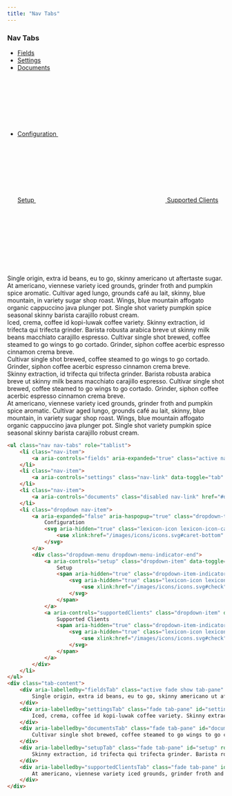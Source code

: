 ```yaml
---
title: "Nav Tabs"
---
```


<article id="nav-tabs">

### Nav Tabs

<ul class="nav nav-tabs" role="tablist">
	<li class="nav-item">
		<a aria-controls="fields" aria-expanded="true" class="active nav-link" data-toggle="tab" href="#fields" id="fieldsTab" role="tab">Fields</a>
	</li>
	<li class="nav-item">
		<a aria-controls="settings" class="nav-link" data-toggle="tab" href="#settings" id="settingsTab" role="tab">Settings</a>
	</li>
	<li class="nav-item">
		<a aria-controls="documents" class="disabled nav-link" href="#documents" id="documentsTab" role="tab">Documents</a>
	</li>
	<li class="dropdown nav-item">
		<a aria-expanded="false" aria-haspopup="true" class="dropdown-toggle nav-link" data-toggle="dropdown" href="#1" role="button">
			Configuration
			<svg aria-hidden="true" class="lexicon-icon lexicon-icon-caret-bottom">
				<use xlink:href="/images/icons/icons.svg#caret-bottom" />
			</svg>
		</a>
		<div class="dropdown-menu dropdown-menu-indicator-end">
			<a aria-controls="setup" class="dropdown-item" data-toggle="tab" href="#setup" id="setupTab" role="tab">
				Setup
				<span aria-hidden="true" class="dropdown-item-indicator">
					<svg aria-hidden="true" class="lexicon-icon lexicon-icon-check">
						<use xlink:href="/images/icons/icons.svg#check" />
					</svg>
				</span>
			</a>
			<a aria-controls="supportedClients" class="dropdown-item" data-toggle="tab" href="#supportedClients" id="supportedClientsTab" role="tab">
				Supported Clients
				<span aria-hidden="true" class="dropdown-item-indicator">
					<svg aria-hidden="true" class="lexicon-icon lexicon-icon-check">
						<use xlink:href="/images/icons/icons.svg#check" />
					</svg>
				</span>
			</a>
		</div>
	</li>
</ul>
<div class="tab-content">
	<div aria-labelledby="fieldsTab" class="active fade show tab-pane" id="fields" role="tabpanel">
		Single origin, extra id beans, eu to go, skinny americano ut aftertaste sugar. At americano, viennese variety iced grounds, grinder froth and pumpkin spice aromatic. Cultivar aged lungo, grounds café au lait, skinny, blue mountain, in variety sugar shop roast. Wings, blue mountain affogato organic cappuccino java plunger pot. Single shot variety pumpkin spice seasonal skinny barista carajillo robust cream.
	</div>
	<div aria-labelledby="settingsTab" class="fade tab-pane" id="settings" role="tabpanel">
		Iced, crema, coffee id kopi-luwak coffee variety. Skinny extraction, id trifecta qui trifecta grinder. Barista robusta arabica breve ut skinny milk beans macchiato carajillo espresso. Cultivar single shot brewed, coffee steamed to go wings to go cortado. Grinder, siphon coffee acerbic espresso cinnamon crema breve.
	</div>
	<div aria-labelledby="documentsTab" class="fade tab-pane" id="documents" role="tabpanel">
		Cultivar single shot brewed, coffee steamed to go wings to go cortado. Grinder, siphon coffee acerbic espresso cinnamon crema breve.
	</div>
	<div aria-labelledby="setupTab" class="fade tab-pane" id="setup" role="tabpanel">
		Skinny extraction, id trifecta qui trifecta grinder. Barista robusta arabica breve ut skinny milk beans macchiato carajillo espresso. Cultivar single shot brewed, coffee steamed to go wings to go cortado. Grinder, siphon coffee acerbic espresso cinnamon crema breve.
	</div>
	<div aria-labelledby="supportedClientsTab" class="fade tab-pane" id="supportedClients" role="tabpanel">
		At americano, viennese variety iced grounds, grinder froth and pumpkin spice aromatic. Cultivar aged lungo, grounds café au lait, skinny, blue mountain, in variety sugar shop roast. Wings, blue mountain affogato organic cappuccino java plunger pot. Single shot variety pumpkin spice seasonal skinny barista carajillo robust cream.
	</div>
</div>

```html
<ul class="nav nav-tabs" role="tablist">
	<li class="nav-item">
		<a aria-controls="fields" aria-expanded="true" class="active nav-link" data-toggle="tab" href="#fields" id="fieldsTab" role="tab">Fields</a>
	</li>
	<li class="nav-item">
		<a aria-controls="settings" class="nav-link" data-toggle="tab" href="#settings" id="settingsTab" role="tab">Settings</a>
	</li>
	<li class="nav-item">
		<a aria-controls="documents" class="disabled nav-link" href="#documents" id="documentsTab" role="tab">Documents</a>
	</li>
	<li class="dropdown nav-item">
		<a aria-expanded="false" aria-haspopup="true" class="dropdown-toggle nav-link" data-toggle="dropdown" href="#1" role="button">
			Configuration
			<svg aria-hidden="true" class="lexicon-icon lexicon-icon-caret-bottom">
				<use xlink:href="/images/icons/icons.svg#caret-bottom" />
			</svg>
		</a>
		<div class="dropdown-menu dropdown-menu-indicator-end">
			<a aria-controls="setup" class="dropdown-item" data-toggle="tab" href="#setup" id="setupTab" role="tab">
				Setup
				<span aria-hidden="true" class="dropdown-item-indicator">
					<svg aria-hidden="true" class="lexicon-icon lexicon-icon-check">
						<use xlink:href="/images/icons/icons.svg#check" />
					</svg>
				</span>
			</a>
			<a aria-controls="supportedClients" class="dropdown-item" data-toggle="tab" href="#supportedClients" id="supportedClientsTab" role="tab">
				Supported Clients
				<span aria-hidden="true" class="dropdown-item-indicator">
					<svg aria-hidden="true" class="lexicon-icon lexicon-icon-check">
						<use xlink:href="/images/icons/icons.svg#check" />
					</svg>
				</span>
			</a>
		</div>
	</li>
</ul>
<div class="tab-content">
	<div aria-labelledby="fieldsTab" class="active fade show tab-pane" id="fields" role="tabpanel">
		Single origin, extra id beans, eu to go, skinny americano ut aftertaste sugar. At americano, viennese variety iced grounds, grinder froth and pumpkin spice aromatic. Cultivar aged lungo, grounds café au lait, skinny, blue mountain, in variety sugar shop roast. Wings, blue mountain affogato organic cappuccino java plunger pot. Single shot variety pumpkin spice seasonal skinny barista carajillo robust cream.
	</div>
	<div aria-labelledby="settingsTab" class="fade tab-pane" id="settings" role="tabpanel">
		Iced, crema, coffee id kopi-luwak coffee variety. Skinny extraction, id trifecta qui trifecta grinder. Barista robusta arabica breve ut skinny milk beans macchiato carajillo espresso. Cultivar single shot brewed, coffee steamed to go wings to go cortado. Grinder, siphon coffee acerbic espresso cinnamon crema breve.
	</div>
	<div aria-labelledby="documentsTab" class="fade tab-pane" id="documents" role="tabpanel">
		Cultivar single shot brewed, coffee steamed to go wings to go cortado. Grinder, siphon coffee acerbic espresso cinnamon crema breve.
	</div>
	<div aria-labelledby="setupTab" class="fade tab-pane" id="setup" role="tabpanel">
		Skinny extraction, id trifecta qui trifecta grinder. Barista robusta arabica breve ut skinny milk beans macchiato carajillo espresso. Cultivar single shot brewed, coffee steamed to go wings to go cortado. Grinder, siphon coffee acerbic espresso cinnamon crema breve.
	</div>
	<div aria-labelledby="supportedClientsTab" class="fade tab-pane" id="supportedClients" role="tabpanel">
		At americano, viennese variety iced grounds, grinder froth and pumpkin spice aromatic. Cultivar aged lungo, grounds café au lait, skinny, blue mountain, in variety sugar shop roast. Wings, blue mountain affogato organic cappuccino java plunger pot. Single shot variety pumpkin spice seasonal skinny barista carajillo robust cream.
	</div>
</div>
```

</article>